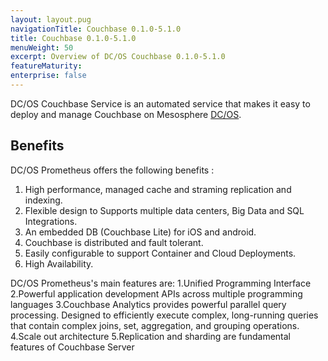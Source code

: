 ```yaml
---
layout: layout.pug
navigationTitle: Couchbase 0.1.0-5.1.0
title: Couchbase 0.1.0-5.1.0
menuWeight: 50
excerpt: Overview of DC/OS Couchbase 0.1.0-5.1.0
featureMaturity:
enterprise: false
---
```


DC/OS Couchbase Service is an automated service that makes it easy to deploy and manage Couchbase on Mesosphere [DC/OS](https://mesosphere.com/product/). 

## Benefits
DC/OS Prometheus offers the following benefits :
1. High performance, managed cache and straming replication and indexing.
2. Flexible design to Supports multiple data centers, Big Data and SQL Integrations.
3. An embedded DB (Couchbase Lite) for iOS and android.
4. Couchbase is distributed and fault tolerant.
5. Easily configurable to support Container and Cloud Deployments.
6. High Availability.

DC/OS Prometheus's main features are:
1.Unified Programming Interface
2.Powerful application development APIs across multiple programming languages
3.Couchbase Analytics provides powerful parallel query processing. Designed to efficiently execute complex, long-running queries that contain complex joins, set, aggregation, and grouping operations.
4.Scale out architecture
5.Replication and sharding are fundamental features of Couchbase Server
